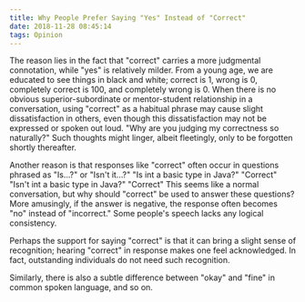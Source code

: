 ```yaml
---
title: Why People Prefer Saying "Yes" Instead of "Correct"
date: 2018-11-28 08:45:14
tags: Opinion
---
```


The reason lies in the fact that "correct" carries a more judgmental connotation, while "yes" is relatively milder. From a young age, we are educated to see things in black and white; correct is 1, wrong is 0, completely correct is 100, and completely wrong is 0. When there is no obvious superior-subordinate or mentor-student relationship in a conversation, using "correct" as a habitual phrase may cause slight dissatisfaction in others, even though this dissatisfaction may not be expressed or spoken out loud. "Why are you judging my correctness so naturally?" Such thoughts might linger, albeit fleetingly, only to be forgotten shortly thereafter.

Another reason is that responses like "correct" often occur in questions phrased as "Is...?" or "Isn't it...?" "Is int a basic type in Java?" "Correct" "Isn't int a basic type in Java?" "Correct" This seems like a normal conversation, but why should "correct" be used to answer these questions? More amusingly, if the answer is negative, the response often becomes "no" instead of "incorrect." Some people's speech lacks any logical consistency.

Perhaps the support for saying "correct" is that it can bring a slight sense of recognition; hearing "correct" in response makes one feel acknowledged. In fact, outstanding individuals do not need such recognition.

Similarly, there is also a subtle difference between "okay" and "fine" in common spoken language, and so on.
